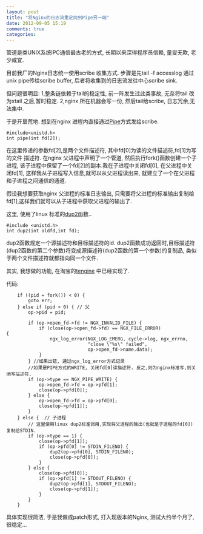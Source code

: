 ```yaml
---
layout: post
title: "将Nginx的日志流重定向到Pipe另一端"
date: 2012-09-05 15:19
comments: true
categories: 
---
```


管道是类UNIX系统IPC通信最古老的方式, 长期以来深得程序员信赖, 童叟无欺, 老少咸宜.

目前我厂的Nginx日志统一使用scribe 收集方式. 步骤是先tail -f accesslog 通过unix pipe传给scribe buffer, 后者将收集到的日志流发往中心scribe sink. 

但问题很明显:
1,整条链依赖于tail的稳定性, 前一阵发生过此类事故, 无奈将tail 改为xtail 之后,暂时稳定. 
2,nginx 所在机器会写一份, 然后tail给scribe, 日志冗余,无法集中.

于是开垦荒地. 想到在nginx 进程内直接通过<a href="http://linux.die.net/man/2/pipe">Pipe</a>方式发给scribe. 

    #include<unistd.h>
    int pipe(int fd[2]);
    

在这里传递的参数fd[2],是两个文件描述符, 其中fd[0]为读的文件描述符,fd[1]为写的文件
描述符. 在nginx 父进程中声明了一个管道, 然后执行fork()函数创建一个子进程, 该子进程中保留了一个fd[2]的副本.我在子进程中关闭fd[0], 在父进程中关闭fd[1], 这样我从子进程写入信息,就可以从父进程读出来, 就建立了一个在父进程和子进程之间通信的通道.

假设我想要获取nginx 父进程的标准日志输出, 只需要将父进程的标准输出复制给fd[1],这样我们就可以从子进程中获取父进程的输出了.

这里, 使用了linux 标准的<a href="http://linux.die.net/man/2/dup2">dup2</a>函数..

    #include <unistd.h>
    int dup2(int oldfd,int fd);


dup2函数规定一个源描述符和目标描述符的id. dup2函数成功返回时,目标描述符(dup2函数的第二个参数)将变成源描述符(dup2函数的第一个参数)的复制品, 类似于两个文件描述符就都指向同一个文件.

其实, 我想做的功能, 在淘宝的<a href="http://tengine.taobao.org/">tengine</a> 中已经实现了.

代码:

        if ((pid = fork()) < 0) {
            goto err;
        } else if (pid > 0) { // 父
            op->pid = pid;
            
            if (op->open_fd->fd != NGX_INVALID_FILE) {
                if (close(op->open_fd->fd) == NGX_FILE_ERROR)                       {                                                      
                    ngx_log_error(NGX_LOG_EMERG, cycle->log, ngx_errno,
                                  "close \"%s\" failed",
                                  op->open_fd->name.data);
                }
            } //如果出错, 通过ngx_log_error方式记录
            //如果是PIPE方式的WRITE, 关闭fd[0]读描述符. 反之,则为nginx标准写,则关闭写描述符.
            if (op->type == NGX_PIPE_WRITE) {
                op->open_fd->fd = op->pfd[1];
                close(op->pfd[0]);
            } else {
                op->open_fd->fd = op->pfd[0];
                close(op->pfd[1]);
            }
        } else {  // 子进程
            // 这里使用linux dup2标准调用,实现将父进程的输出(也就是子进程的fd[0])复制给STDIN.
            if (op->type == 1) {
                close(op->pfd[1]);
                if (op->pfd[0] != STDIN_FILENO) {
                    dup2(op->pfd[0], STDIN_FILENO);
                    close(op->pfd[0]);
                }
            } else {
                close(op->pfd[0]);
                if (op->pfd[1] != STDOUT_FILENO) {
                    dup2(op->pfd[1], STDOUT_FILENO);
                    close(op->pfd[1]);
                }
            }
        }



具体实现很简洁, 于是我做成patch形式, 打入现版本的Nginx, 测试大约半个月了, 很稳定...



















